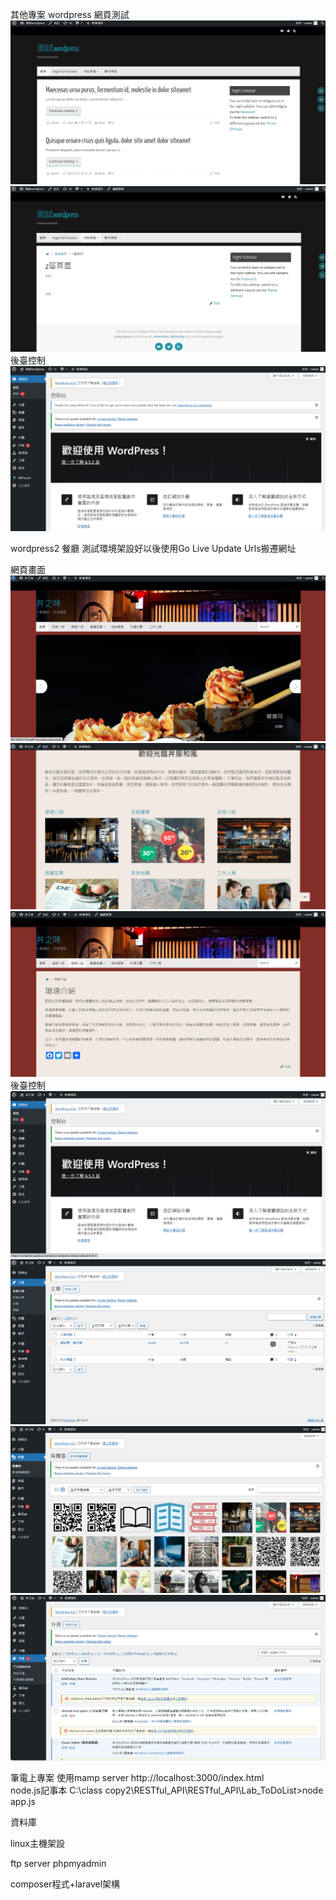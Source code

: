 其他專案
wordpress 網頁測試
![image](https://github.com/cychenwork1/other/blob/main/image/aa1.png)
![image](https://github.com/cychenwork1/other/blob/main/image/aa2.png)
後臺控制
![image](https://github.com/cychenwork1/other/blob/main/image/aa3.png)


wordpress2 餐廳
測試環境架設好以後使用Go Live Update Urls搬遷網址

網頁畫面
![image](https://github.com/cychenwork1/other/blob/main/image/a1.png)
![image](https://github.com/cychenwork1/other/blob/main/image/a2.png)
![image](https://github.com/cychenwork1/other/blob/main/image/a3.png)
後臺控制
![image](https://github.com/cychenwork1/other/blob/main/image/b1.png)
![image](https://github.com/cychenwork1/other/blob/main/image/b2.png)
![image](https://github.com/cychenwork1/other/blob/main/image/b3.png)
![image](https://github.com/cychenwork1/other/blob/main/image/b4.png)

筆電上專案
使用mamp server
http://localhost:3000/index.html
<br>
node.js記事本
C:\class copy2\RESTful_API\RESTful_API\Lab_ToDoList>node app.js 



資料庫


linux主機架設

ftp server 
phpmyadmin

composer程式+laravel架構
